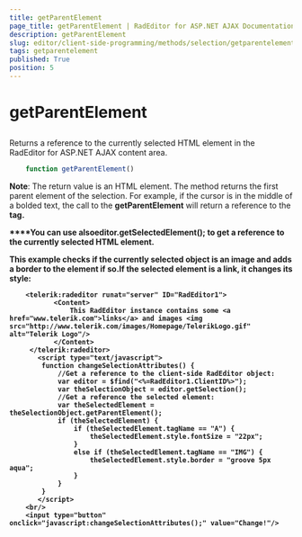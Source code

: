 ```yaml
---
title: getParentElement
page_title: getParentElement | RadEditor for ASP.NET AJAX Documentation
description: getParentElement
slug: editor/client-side-programming/methods/selection/getparentelement
tags: getparentelement
published: True
position: 5
---
```


# getParentElement



## 

Returns a reference to the currently selected HTML element in the RadEditor for ASP.NET AJAX content area.

````JavaScript
	function getParentElement()
````



**Note**: The return value is an HTML element. The method returns the first parent element of the selection. For example, if the cursor is in the middle of a bolded text, the call to the **getParentElement** will return a reference to the **<strong>** tag.

****You can use also**editor.getSelectedElement();** to get a reference to the currently selected HTML element.

This example checks if the currently selected object is an image and adds a border to the element if so.If the selected element is a link, it changes its style:

````ASPNET
	<telerik:radeditor runat="server" ID="RadEditor1">
	       <Content>
	           This RadEditor instance contains some <a href="www.telerik.com">links</a> and images <img src="http://www.telerik.com/images/Homepage/TelerikLogo.gif" alt="Telerik Logo"/>
	       </Content>
	 </telerik:radeditor>
	   <script type="text/javascript">
	   	function changeSelectionAttributes() {
	   		//Get a reference to the client-side RadEditor object:
	   		var editor = $find("<%=RadEditor1.ClientID%>");
	   		var theSelectionObject = editor.getSelection();
	   		//Get a reference the selected element:
	   		var theSelectedElement = theSelectionObject.getParentElement();
	   		if (theSelectedElement) {
	   			if (theSelectedElement.tagName == "A") {
	   				theSelectedElement.style.fontSize = "22px";
	   			}
	   			else if (theSelectedElement.tagName == "IMG") {
	   				theSelectedElement.style.border = "groove 5px aqua";
	   			}
	   		}
	   	}
	   </script>
	<br/>
	<input type="button" onclick="javascript:changeSelectionAttributes();" value="Change!"/> 
````



